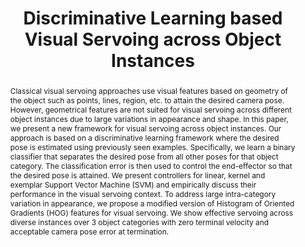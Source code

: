 ---
layout: project-page-new
title: "Discriminative Learning based Visual Servoing across Object Instances"
authors:
  - name: Harit Pandya
    sup: #
  - name: K. Madhava Krishna
    sup: #
  - name: C.V. Jawahar
    sup: #
affiliations:
  - name: IIIT Hyderabad, India
    link: https://robotics.iiit.ac.in
    sup: 1
permalink: publications/2016/Pandya_Discriminative-Learning
abstract: "Classical visual servoing approaches use visual features based on geometry of the object such as points, lines, region, etc. to attain the desired camera pose. However, geometrical features are not suited for visual servoing across different object instances due to large variations in appearance and shape. In this paper, we present a new framework for visual servoing across object instances. Our approach is based on a discriminative learning framework where the desired pose
is estimated using previously seen examples. Specifically, we learn a binary classifier that separates the desired pose from all other poses for that object category. The classification error
is then used to control the end-effector so that the desired pose is attained. We present controllers for linear, kernel and exemplar Support Vector Machine (SVM) and empirically discuss their performance in the visual servoing context. To address large intra-category variation in appearance, we propose a modified version of Histogram of Oriented Gradients (HOG) features
for visual servoing. We show effective servoing across diverse instances over 3 object categories with zero terminal velocity and acceptable camera pose error at termination."
paper: https://robotics.iiit.ac.in/uploads/Main/Publications/Harit_etal_ICRA_16.pdf
video: https://robotics.iiit.ac.in/videos/publications/Harit_etal_ICRA16.mp4
# iframe: https://www.youtube.com/embed/jhjskX4FQwA

---